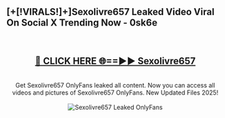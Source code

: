 <h2>[+[!VIRALS!]+]Sexolivre657 Leaked Video Viral On Social X Trending Now - 0sk6e</h2>
<br>
<div align="center">
<h2><a href="https://libra.edu.pl?Sexolivre657" rel="nofollow">🔴 CLICK HERE 🌐==►► Sexolivre657</a></h2>
<br>
Get Sexolivre657 OnlyFans leaked all content. Now you can access all videos and pictures of Sexolivre657 OnlyFans. New Updated Files 2025!
<br>
<br>
<a href="https://libra.edu.pl?Sexolivre657" rel="nofollow" data-target="animated-image.originalLink"><img src="https://i.ibb.co.com/WyWwxjT/player-gif2.gif" alt="Sexolivre657 Leaked OnlyFans" style="max-width: 100%; display: inline-block;" data-target="animated-image.originalImage"></a>
</div>
<br>